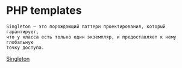 # PHP templates

```
Singleton — это порождающий паттерн проектирования, который гарантирует,
что у класса есть только один экземпляр, и предоставляет к нему глобальную
точку доступа.
```
[Singleton](Singleton)

